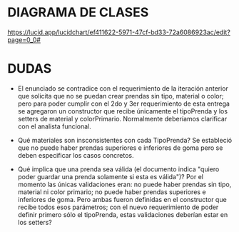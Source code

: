 # DIAGRAMA DE CLASES
https://lucid.app/lucidchart/ef411622-5971-47cf-bd33-72a6086923ac/edit?page=0_0#


# DUDAS
* El enunciado se contradice con el requerimiento de la iteración anterior que solicita que no se puedan crear prendas sin tipo, material o color; pero para poder cumplir con el 2do y 3er requerimiento de esta entrega se agregaron un constructor que recibe únicamente el tipoPrenda y los setters de material y colorPrimario.
Normalmente deberíamos clarificar con el analista funcional.

* Qué materiales son insconsistentes con cada TipoPrenda? Se estableció que no puede haber prendas superiores e inferiores de goma pero se deben especificar los casos concretos.

* Qué implica que una prenda sea válida (el documento indica "quiero poder guardar una prenda solamente si esta es válida")? Por el momento las únicas validaciones eran: no puede haber prendas sin tipo, material ni color primario; no puede haber prendas superiores e inferiores de goma. Pero ambas fueron definidas en el constructor que recibe todos esos parámetros; con el nuevo requerimiento de poder definir primero sólo el tipoPrenda, estas validaciones deberían estar en los setters?
